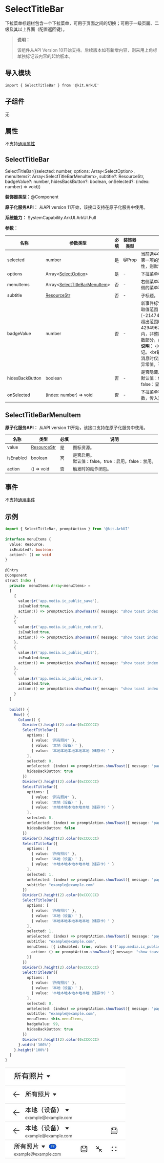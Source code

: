 # SelectTitleBar


下拉菜单标题栏包含一个下拉菜单，可用于页面之间的切换；可用于一级页面、二级及其以上界面（配置返回键）。


> **说明：**
>
> 该组件从API Version 10开始支持。后续版本如有新增内容，则采用上角标单独标记该内容的起始版本。


## 导入模块

```
import { SelectTitleBar } from '@kit.ArkUI'
```


## 子组件

无

## 属性
不支持[通用属性](ts-universal-attributes-size.md)

## SelectTitleBar

SelectTitleBar({selected: number, options: Array&lt;SelectOption&gt;, menuItems?: Array&lt;SelectTitleBarMenuItem&gt;, subtitle?: ResourceStr, badgeValue?: number, hidesBackButton?: boolean, onSelected?: (index: number) =&gt; void})

**装饰器类型：**\@Component

**原子化服务API：** 从API version 11开始，该接口支持在原子化服务中使用。

**系统能力：** SystemCapability.ArkUI.ArkUI.Full

**参数：**

| 名称 | 参数类型 | 必填 | 装饰器类型 | 说明 |
| -------- | -------- | -------- | -------- | -------- |
| selected | number | 是 | \@Prop | 当前选中项目的索引。<br>第一项的索引为0。如果不设置该属性，则默认值为-1。 |
| options | Array&lt;[SelectOption](ts-basic-components-select.md#selectoption对象说明)&gt; | 是 | - | 下拉菜单中的项目。 |
| menuItems | Array&lt;[SelectTitleBarMenuItem](#selecttitlebarmenuitem)&gt;              | 否 | - | 右侧菜单项目列表，定义标题栏右侧的菜单项目。 |
| subtitle | [ResourceStr](ts-types.md#resourcestr)                                      | 否 | - | 子标题。 |
| badgeValue | number                                                                      | 否 | - | 新事件标记。<br>取值范围：[-2147483648,2147483647]，超出范围时会加上或减去4294967296，使得值仍在范围内，非整数时会舍去小数部分取整数部分，如5.5取5。<br>**说明：** 小于等于0时不显示信息标记。<br最大消息数99，超过最大消息时仅显示99+。超大数值属于异常值，不显示信息标记。 |
| hidesBackButton | boolean                                                                     | 否 | - | 是否隐藏左侧的返回箭头。<br>默认值：false。true：隐藏，false：显示。|
| onSelected | (index:&nbsp;number)&nbsp;=&gt;&nbsp;void                                   | 否 | - | 下拉菜单项目选中触发的回调函数，传入选中项的索引。 |

## SelectTitleBarMenuItem

**原子化服务API：** 从API version 11开始，该接口支持在原子化服务中使用。

| 名称 | 类型 | 必填 | 说明 |
| -------- | -------- | -------- | -------- |
| value | [ResourceStr](ts-types.md#resourcestr) | 是 | 图标资源。 |
| isEnabled | boolean | 否 | 是否启用。<br>默认值：false。true：启用，false：禁用。 |
| action | ()&nbsp;=&gt;&nbsp;void | 否 | 触发时的动作闭包。 |

## 事件
不支持[通用事件](ts-universal-events-click.md)

## 示例

```ts
import { SelectTitleBar, promptAction } from '@kit.ArkUI'

interface menuItems {
  value: Resource;
  isEnabled?: boolean;
  action?: () => void
}  

@Entry
@Component
struct Index {
  private  menuItems:Array<menuItems> =
  [
    {
      value:$r('app.media.ic_public_save'),
      isEnabled:true,
      action:() => promptAction.showToast({ message: "show toast index 1" })
    },
    {
      value:$r('app.media.ic_public_reduce'),
      isEnabled:true,
      action:() => promptAction.showToast({ message: "show toast index 2" })
    },
    {
      value:$r('app.media.ic_public_edit'),
      isEnabled:true,
      action:() => promptAction.showToast({ message: "show toast index 3" })
    },
    {
      value:$r('app.media.ic_public_reduce'),
      isEnabled:true,
      action:() => promptAction.showToast({ message: "show toast index 4" })
    }
  ]

  build() {
    Row() {
      Column() {
		Divider().height(2).color(0xCCCCCC)
        SelectTitleBar({
          options: [
            { value: '所有照片' },
            { value: '本地（设备）' },
            { value: '本地本地本地本地本地（储存卡）' }
          ],
          selected: 0,
          onSelected: (index) => promptAction.showToast({ message: 'page index ' + index }),
          hidesBackButton: true
        })
        Divider().height(2).color(0xCCCCCC)
        SelectTitleBar({
          options: [
            { value: '所有照片' },
            { value: '本地（设备）' },
            { value: '本地本地本地本地本地（储存卡）' }
          ],
          selected: 0,
          onSelected: (index) => promptAction.showToast({ message: 'page index ' + index }),
          hidesBackButton: false
        })
        Divider().height(2).color(0xCCCCCC)
        SelectTitleBar({
          options: [
            { value: '所有照片' },
            { value: '本地（设备）' },
            { value: '本地本地本地本地本地（储存卡）' }
          ],
          selected: 1,
          onSelected: (index) => promptAction.showToast({ message: 'page index ' + index }),
          subtitle: "example@example.com"
        })
        Divider().height(2).color(0xCCCCCC)
        SelectTitleBar({
          options: [
            { value: '所有照片' },
            { value: '本地（设备）' },
            { value: '本地本地本地本地本地（储存卡）' }
          ],
          selected: 1,
          onSelected: (index) => promptAction.showToast({ message: 'page index ' + index }),
          subtitle: "example@example.com",
          menuItems: [{ isEnabled: true, value: $r('app.media.ic_public_save'),
            action: () => promptAction.showToast({ message: "show toast index 1" })
          }]
        })
        Divider().height(2).color(0xCCCCCC)
        SelectTitleBar({
          options: [
            { value: '所有照片' },
            { value: '本地（设备）' },
            { value: '本地本地本地本地本地（储存卡）' }
          ],
          selected: 0,
          onSelected: (index) => promptAction.showToast({ message: 'page index ' + index }),
          subtitle: "example@example.com",
          menuItems: this.menuItems,
          badgeValue: 99,
          hidesBackButton: true
        })
        Divider().height(2).color(0xCCCCCC)
      }.width('100%')
    }.height('100%')
  }
}
```

![zh-cn_image_0000001616959836](figures/zh-cn_image_0000001616959836.jpg)
